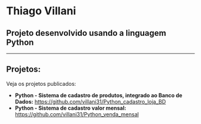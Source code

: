 # Thiago Villani
## Projeto desenvolvido usando a linguagem Python

------------------------------------------------------------
## Projetos:
Veja os projetos publicados:

* **Python - Sistema de cadastro de produtos, integrado ao Banco de Dados:** https://github.com/villani31/Python_cadastro_loja_BD
* **Python -  Sistema de cadastro valor mensal:** https://github.com/villani31/Python_venda_mensal
